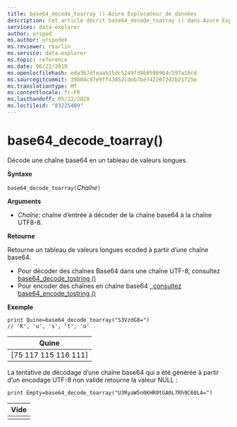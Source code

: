 ```yaml
---
title: base64_decode_toarray ()-Azure Explorateur de données
description: Cet article décrit base64_decode_toarray () dans Azure Explorateur de données.
services: data-explorer
author: orspod
ms.author: orspodek
ms.reviewer: rkarlin
ms.service: data-explorer
ms.topic: reference
ms.date: 06/22/2019
ms.openlocfilehash: eda367dfeaab15dc5249fd860596964c597a1bcd
ms.sourcegitcommit: 39b04c97e9ff43052cdeb7be7422072d2b21725e
ms.translationtype: MT
ms.contentlocale: fr-FR
ms.lasthandoff: 05/12/2020
ms.locfileid: "83225409"
---
```

# <a name="base64_decode_toarray"></a>base64_decode_toarray()

Décode une chaîne base64 en un tableau de valeurs longues.

**Syntaxe**

`base64_decode_toarray(`*Chaîne*`)`

**Arguments**

* *Chaîne*: chaîne d’entrée à décoder de la chaîne base64 à la chaîne UTF8-8.

**Retourne**

Retourne un tableau de valeurs longues ecoded à partir d’une chaîne base64.

* Pour décoder des chaînes Base64 dans une chaîne UTF-8, consultez [base64_decode_tostring ()](base64_decode_tostringfunction.md)
* Pour encoder des chaînes en chaîne base64 [, consultez base64_encode_tostring ()](base64_encode_tostringfunction.md)

**Exemple**

<!-- csl: https://help.kusto.windows.net:443/Samples -->
```kusto
print Quine=base64_decode_toarray("S3VzdG8=")  
// 'K', 'u', 's', 't', 'o'
```

|Quine|
|-----|
|[75 117 115 116 111]|

La tentative de décodage d’une chaîne base64 qui a été générée à partir d’un encodage UTF-8 non valide retourne la valeur NULL :

<!-- csl: https://help.kusto.windows.net:443/Samples -->
```kusto
print Empty=base64_decode_toarray("U3RyaW5n0KHR0tGA0L7Rh9C60LA=")
```

|Vide|
|-----|
||

